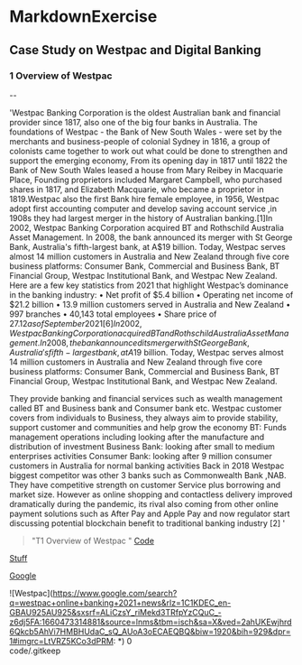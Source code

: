 # MarkdownExercise

## Case Study on Westpac and Digital Banking

### 1 Overview of Westpac 

--

'Westpac Banking Corporation is the oldest Australian bank and financial provider since 1817, also one of the big four banks in Australia. The foundations of Westpac - the Bank of New South Wales - were set by the merchants and business-people of colonial Sydney in 1816, a group of colonists came together to work out what could be done to strengthen and support the emerging economy, From its opening day in 1817 until 1822 the Bank of New South Wales leased a house from Mary Reibey in Macquarie Place, Founding proprietors included Margaret Campbell, who purchased shares in 1817, and Elizabeth Macquarie, who became a proprietor in 1819.Westpac also the first Bank hire female employee, in 1956, Westpac adopt first accounting computer and develop saving account service ,in 1908s they had largest merger in the history of Australian banking.[1]In 2002, Westpac Banking Corporation acquired BT and Rothschild Australia Asset Management. In 2008, the bank announced its merger with St George Bank, Australia's fifth-largest bank, at A$19 billion.
Today, Westpac serves almost 14 million customers in Australia and New Zealand through five core business platforms: Consumer Bank, Commercial and Business Bank, BT Financial Group, Westpac Institutional Bank, and Westpac New Zealand.
Here are a few key statistics from 2021 that highlight Westpac’s dominance in the banking industry:
•	Net profit of $5.4 billion
•	Operating net income of $21.2 billion
•	13.9 million customers served in Australia and New Zealand
•	997 branches
•	40,143 total employees
•	Share price of $27.12 as of September 2021[6]
In 2002, Westpac Banking Corporation acquired BT and Rothschild Australia Asset Management. In 2008, the bank announced its merger with St George Bank, Australia's fifth-largest bank, at A$19 billion.
Today, Westpac serves almost 14 million customers in Australia and New Zealand through five core business platforms: Consumer Bank, Commercial and Business Bank, BT Financial Group, Westpac Institutional Bank, and Westpac New Zealand.



They provide banking and financial services such as wealth management called BT and Business bank and Consumer bank etc.
Westpac customer covers from individuals to Business, they always aim to provide stability, support customer and communities and help grow the economy
BT: Funds management operations including looking after the manufacture and distribution of investment
Business Bank: looking after small to medium enterprises activities
Consumer Bank: looking after 9 million consumer customers in Australia for normal banking activities
Back in 2018 Westpac biggest competitor was other 3 banks such as Commonwealth Bank ,NAB. They have competitive strength on customer Service plus borrowing and market size. However as online shopping and contactless delivery improved dramatically during the pandemic, its rival also coming from other online payment solutions such as After Pay and Apple Pay and now regulator start discussing potential blockchain benefit to traditional banking industry [2]
'

> "T1 Overview of Westpac "
[Code](code)

[Stuff](code/stuff)

[Google](https://google.com)

![Westpac](https://www.google.com/search?q=westpac+online+banking+2021+news&rlz=1C1KDEC_en-GBAU925AU925&sxsrf=ALiCzsY_riMekd3TRfpYzCQuC_-z6dj5FA:1660473314881&source=lnms&tbm=isch&sa=X&ved=2ahUKEwjhrd6Qkcb5AhVi7HMBHUdaC_sQ_AUoA3oECAEQBQ&biw=1920&bih=929&dpr=1#imgrc=LtVRZ5KCo3dPRM:
*)
 0  
code/.gitkeep
